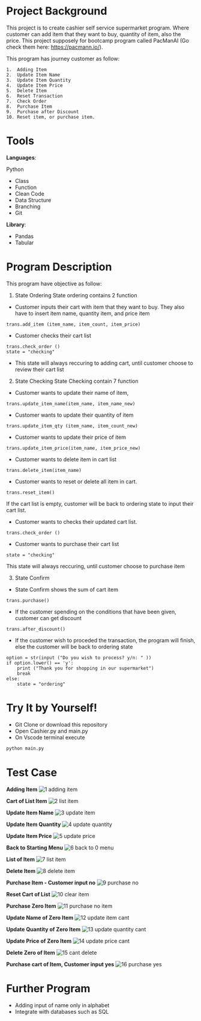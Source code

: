 
# Project Background

This project is to create cashier self service supermarket program. Where customer can add item that they want to buy, quantity of item, also the price. This project supposely for bootcamp program called PacManAI (Go check them here: https://pacmann.io/). 

This program has journey customer as follow: 
    
    1.  Adding Item
    2.  Update Item Name
    3.  Update Item Quantity
    4.  Update Item Price
    5.  Delete Item 
    6.  Reset Transaction 
    7.  Check Order
    8.  Purchase Item 
    9.  Purchase after Discount
    10. Reset item, or purchase item. 

# Tools
**Languages**: 

Python 
* Class 
* Function 
* Clean Code 
* Data Structure 
* Branching 
* Git 

**Library**: 

* Pandas 
* Tabular 

# Program Description 
This program have objective as follow:  
1. State Ordering 
State ordering contains 2 function 
-  Customer inputs their cart with item that they want to buy. They also have to insert item name, quantity item, and price item 

```
trans.add_item (item_name, item_count, item_price)
```

- Customer checks their cart list 

```
trans.check_order ()
state = "checking"
```
* This state will always reccuring to adding cart, until customer choose to review their cart list 

2. State Checking 
State Checking contain 7 function 
-  Customer wants to update their name of item, 
```
trans.update_item_name(item_name, item_name_new)
```
- Customer wants to update their quantity of item
```
trans.update_item_qty (item_name, item_count_new)
```
- Customer wants to update their price of item 
```
trans.update_item_price(item_name, item_price_new)
```

- Customer wants to delete item in cart list 

```
trans.delete_item(item_name)
```
- Customer wants to reset or delete all item in cart. 

```
trans.reset_item()
```

If the cart list is empty, customer will be back to ordering state to input their cart list.


- Customer wants to checks their updated cart list.

```
trans.check_order ()
```

- Customer wants to purchase their cart list
```
state = "checking"
```

This state will always reccuring, until customer choose to purchase item

3. State Confirm 
- State Confirm shows the sum of cart item 
```
trans.purchase()
```
- If the customer spending on the conditions that have been given, customer can get discount
```
trans.after_discount()
```
- If the customer wish to proceded the transaction, the program will finish, else the customer will be back to ordering state
```
option = str(input ("Do you wish to process? y/n: " ))
if option.lower() == 'y':
    print ("Thank you for shopping in our supermarket")
    break
else:
    state = "ordering"
```
# Try It by Yourself!
- Git Clone or download this repository 
- Open Cashier.py and main.py
- On Vscode terminal execute 

```bash
python main.py
```

# Test Case
**Adding Item**
![1 adding item](https://user-images.githubusercontent.com/68722344/218322040-65cbcd3a-e4fa-4236-9541-d40c7d3393e3.PNG)

**Cart of List Item**
![2 list item](https://user-images.githubusercontent.com/68722344/218322060-f17526ab-02af-4aaf-bd40-b64fa694ad5b.PNG)

**Update Item Name**
![3 update item](https://user-images.githubusercontent.com/68722344/218322064-42c50b68-b9be-4b55-8120-755b129eced9.png)

**Update Item Quantity**
![4 update quantity](https://user-images.githubusercontent.com/68722344/218322067-f5e5c6ee-cae6-4d85-ae7e-9daedd49bb69.png)

**Update Item Price**
![5 update price](https://user-images.githubusercontent.com/68722344/218322073-604ffd00-10fc-4cf0-863e-7d8335a0a919.png)

**Back to Starting Menu**
![6 back to 0 menu](https://user-images.githubusercontent.com/68722344/218322078-aef60021-26cd-4a99-958e-229e4592ee64.png)

**List of Item**
![7 list item](https://user-images.githubusercontent.com/68722344/218322083-60bc0355-bc82-4eca-b2a7-e33ce6260e53.png)

**Delete Item**
![8 delete item](https://user-images.githubusercontent.com/68722344/218322087-e1514a57-914f-4ef6-80ab-27c6e1d0598d.png)

**Purchase Item - Customer input no**
![9 purchase no](https://user-images.githubusercontent.com/68722344/218322090-bce6baf7-8c0a-4a43-b539-e5f7ac7425bb.png)

**Reset Cart of List**
![10 clear item](https://user-images.githubusercontent.com/68722344/218322092-7904e0b4-2e75-45fc-b386-53766ccdfa77.png)

**Purchase Zero Item**
![11 purchase no item](https://user-images.githubusercontent.com/68722344/218322096-4cd270a6-e8ab-4d47-b78a-8e6cfa86f9a2.png)

**Update Name of Zero Item**
![12 update item cant](https://user-images.githubusercontent.com/68722344/218322099-c4f60da8-d4c0-43bf-9bd1-8c7831c1a5f0.png)

**Update Quantity of Zero Item**
![13 update quantity cant](https://user-images.githubusercontent.com/68722344/218322102-92d0b2ef-fa2c-40e4-bc37-1aafdca20749.png)

**Update Price of Zero Item**
![14 update price cant](https://user-images.githubusercontent.com/68722344/218322105-9c6ba0b5-f387-49ca-830c-37f1760aafd5.png)

**Delete Zero of Item**
![15 cant delete](https://user-images.githubusercontent.com/68722344/218322112-0ce995e5-7c86-4322-9212-0f1c2a87ed72.png)

**Purchase cart of Item, Customer input yes**
![16 purchase yes](https://user-images.githubusercontent.com/68722344/218322117-c1707c25-5d3d-4203-84ac-69fa055ca419.png)

# Further Program
- Adding input of name only in alphabet 
- Integrate with databases such as SQL

